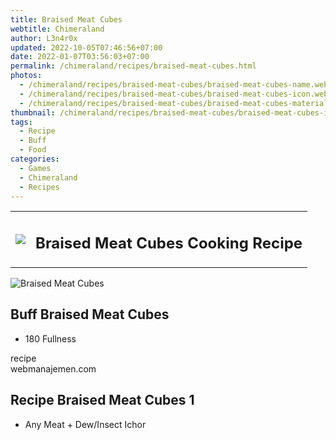 ```yaml
---
title: Braised Meat Cubes
webtitle: Chimeraland
author: L3n4r0x
updated: 2022-10-05T07:46:56+07:00
date: 2022-01-07T03:56:03+07:00
permalink: /chimeraland/recipes/braised-meat-cubes.html
photos:
  - /chimeraland/recipes/braised-meat-cubes/braised-meat-cubes-name.webp
  - /chimeraland/recipes/braised-meat-cubes/braised-meat-cubes-icon.webp
  - /chimeraland/recipes/braised-meat-cubes/braised-meat-cubes-material.webp
thumbnail: /chimeraland/recipes/braised-meat-cubes/braised-meat-cubes-icon.webp
tags:
  - Recipe
  - Buff
  - Food
categories:
  - Games
  - Chimeraland
  - Recipes
---
```


<section id="bootstrap-wrapper"><link rel="stylesheet" href="https://cdn.statically.io/gh/dimaslanjaka/Web-Manajemen/40ac3225/css/bootstrap-4.5-wrapper.css"/><div class="row mb-2"><div class="col-md-12 mb-2"><table class="table" id="post-info"><tbody><tr><td><img class="d-inline-block me-2" src="/chimeraland/recipes/braised-meat-cubes/braised-meat-cubes-icon.webp" width="auto" height="auto"/></td><td><h1 class="fs-5">Braised Meat Cubes Cooking Recipe</h1></td></tr></tbody></table></div></div><div class="card mb-2"><div class="row g-0"><div class="col-sm-4 position-relative mb-2"><img src="/chimeraland/recipes/braised-meat-cubes/braised-meat-cubes-material.webp" class="card-img fit-cover w-100 h-100" alt="Braised Meat Cubes" data-fancybox="true"/></div><div class="col-sm-8 mb-2"><div class="card-body"><h2 class="card-title fs-5">Buff Braised Meat Cubes</h2><div class="card-text"><ul><li>180 Fullness</li></ul></div><span class="badge rounded-pill bg-dark">recipe</span></div><div class="card-footer text-end text-muted">webmanajemen.com</div></div></div></div><div class="row mb-2"><div class="col-12 col-lg-6 recipe-item mb-2"><div class="card"><div class="card-body"><h2 class="card-title fs-5">Recipe Braised Meat Cubes 1</h2><div class="card-text"><ul><li>Any Meat<span> + </span>Dew/Insect Ichor</li></ul></div></div></div></div></div></section>